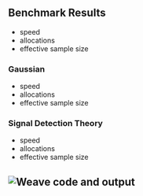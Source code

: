 
## Benchmark Results

* speed
* allocations
* effective sample size

### Gaussian

* speed
* allocations
* effective sample size

### Signal Detection Theory

* speed
* allocations
* effective sample size

###
## ![Weave code and output](http://mpastell.com/images/weave_demo.png)
